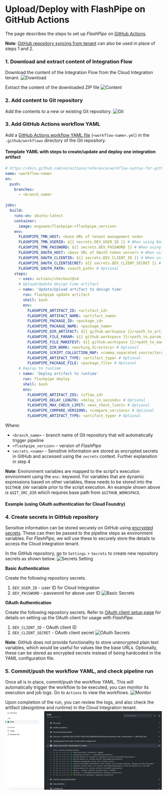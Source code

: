 # Upload/Deploy with FlashPipe on GitHub Actions
The page describes the steps to set up _FlashPipe_ on [GitHub Actions](https://github.com/features/actions).

**Note**: [GitHub repository syncing from tenant](github-actions-sync.md) can also be used in place of steps 1 and 2.

### 1. Download and extract content of Integration Flow
Download the content of the Integration Flow from the Cloud Integration tenant.
![Download](images/setup/01a_download_iflow.png)

Extract the content of the downloaded ZIP file
![Content](images/setup/01b_iflow_contents.png)

### 2. Add content to Git repository
Add the contents to a new or existing Git repository.
![Git](images/setup/02a_add_to_git.png)

### 3. Add GitHub Actions workflow YAML
Add a [GitHub Actions workflow YAML file](https://docs.github.com/en/actions/reference/workflow-syntax-for-github-actions) (`<workflow-name>.yml`) in the `.github/workflows` directory of the Git repository.

#### Template YAML with steps to create/update and deploy one integration artifact
<script src="https://gist.github.com/engswee/b040f9c520c42ed8eb3307ec29c1e77a.js"></script>

```yaml
# https://docs.github.com/en/actions/reference/workflow-syntax-for-github-actions
name: <workflow-name>
on:
  push:
    branches:
      - <branch_name>

jobs:
  build:
    runs-on: ubuntu-latest
    container:
      image: engswee/flashpipe:<flashpipe_version>
    env:
      FLASHPIPE_TMN_HOST: <base URL of tenant management node>
      FLASHPIPE_TMN_USERID: ${{ secrets.DEV_USER_ID }} # When using Basic authentication
      FLASHPIPE_TMN_PASSWORD: ${{ secrets.DEV_PASSWORD }} # When using Basic authentication
      FLASHPIPE_OAUTH_HOST: <base URL of OAuth token server> # When using OAuth authentication
      FLASHPIPE_OAUTH_CLIENTID: ${{ secrets.DEV_CLIENT_ID }} # When using OAuth authentication
      FLASHPIPE_OAUTH_CLIENTSECRET: ${{ secrets.DEV_CLIENT_SECRET }} # When using OAuth authentication
      FLASHPIPE_OAUTH_PATH: <oauth_path> # Optional
    steps:
      - uses: actions/checkout@v4
      # Upload/Update design time artifact
      - name: 'Update/Upload artifact to design time'
        run: flashpipe update artifact
        shell: bash
        env:
          FLASHPIPE_ARTIFACT_ID: <artifact_id>
          FLASHPIPE_ARTIFACT_NAME: <artifact_name>
          FLASHPIPE_PACKAGE_ID: <package_id>
          FLASHPIPE_PACKAGE_NAME: <package_name>
          FLASHPIPE_DIR_ARTIFACT: ${{ github.workspace }}/<path_to_artifact_dir> # Optional
          FLASHPIPE_FILE_PARAM: ${{ github.workspace }}/<path_to_param_file> # Optional
          FLASHPIPE_FILE_MANIFEST: ${{ github.workspace }}/<path_to_manifest_file> # Optional
          FLASHPIPE_DIR_WORK: <working_directory> # Optional
          FLASHPIPE_SCRIPT_COLLECTION_MAP: <comma_separated_source/target_pairs> # Optional
          FLASHPIPE_ARTIFACT_TYPE: <artifact_type> # Optional
          FLASHPIPE_PACKAGE_FILE: <package_file> # Optional
      # Deploy to runtime
      - name: 'Deploy artifact to runtime'
        run: flashpipe deploy
        shell: bash
        env:
          FLASHPIPE_ARTIFACT_IDS: <iflow_id>
          FLASHPIPE_DELAY_LENGTH: <delay_in_seconds> # Optional
          FLASHPIPE_MAX_CHECK_LIMIT: <max_check_limit> # Optional          
          FLASHPIPE_COMPARE_VERSIONS: <compare_versions> # Optional
          FLASHPIPE_ARTIFACT_TYPE: <artifact_type> # Optional
```

Where:
- `<branch_name>` - branch name of Git repository that will automatically trigger pipeline
- `<flashpipe_version>` - version of _FlashPipe_
- `secrets.<name>` - Sensitive information are stored as encrypted secrets in GitHub and accessed using the `secrets` context. Further explanation in step 4

**Note**: Environment variables are mapped to the script's execution environment using the `env:` keyword. For variables that are dynamic expressions based on other variables, these needs to be stored into the `$GITHUB_ENV` variable prior to the script execution. An example shown above is `$GIT_SRC_DIR` which requires base path from `$GITHUB_WORKSPACE`.

#### Example (using OAuth authentication for Cloud Foundry)
<script src="https://gist.github.com/engswee/4f163729cdbda8eb7a56010a9ae37ac6.js"></script>

### 4. Create secrets in GitHub repository
Sensitive information can be stored securely on GitHub using [encrypted secrets](https://docs.github.com/en/actions/reference/encrypted-secrets). These can then be passed to the pipeline steps as environment variables. For _FlashPipe_, we will use these to securely store the details to access the Cloud Integration tenant.

In the GitHub repository, go to `Settings` > `Secrets` to create new repository secrets as shown below.
![Secrets Setting](images/setup/github-actions/05a_secrets.png)

**Basic Authentication**

Create the following repository secrets.
1. `DEV_USER_ID` - user ID for Cloud Integration
2. `DEV_PASSWORD` - password for above user ID
   ![Basic Secrets](images/setup/github-actions/05b_basic_secrets.png)

**OAuth Authentication**

Create the following repository secrets. Refer to [OAuth client setup page](oauth_client.md) for details on setting up the OAuth client for usage with _FlashPipe_.
1. `DEV_CLIENT_ID` - OAuth client ID
2. `DEV_CLIENT_SECRET` - OAuth client secret
   ![OAuth Secrets](images/setup/github-actions/05c_oauth_secrets.png)

**Note**: GitHub does not provide functionality to store unencrypted plain text variables, which would be useful for values like the base URLs. Optionally, these can be stored as encrypted secrets instead of being hardcoded in the YAML configuration file.

### 5. Commit/push the workflow YAML, and check pipeline run
Once all is in place, commit/push the workflow YAML. This will automatically trigger the workflow to be executed, you can monitor its execution and job logs. Go to `Actions` to view the workflows.
![Monitor](images/setup/github-actions/06a_action_workflow.png)

Upon completion of the run, you can review the logs, and also check the artifact (designtime and runtime) in the Cloud Integration tenant.
![Monitor](images/setup/github-actions/06b_action_logs.png)